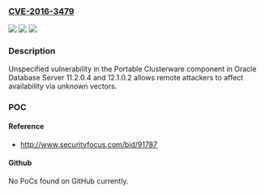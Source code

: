 ### [CVE-2016-3479](https://cve.mitre.org/cgi-bin/cvename.cgi?name=CVE-2016-3479)
![](https://img.shields.io/static/v1?label=Product&message=n%2Fa&color=blue)
![](https://img.shields.io/static/v1?label=Version&message=n%2Fa&color=blue)
![](https://img.shields.io/static/v1?label=Vulnerability&message=n%2Fa&color=brighgreen)

### Description

Unspecified vulnerability in the Portable Clusterware component in Oracle Database Server 11.2.0.4 and 12.1.0.2 allows remote attackers to affect availability via unknown vectors.

### POC

#### Reference
- http://www.securityfocus.com/bid/91787

#### Github
No PoCs found on GitHub currently.

